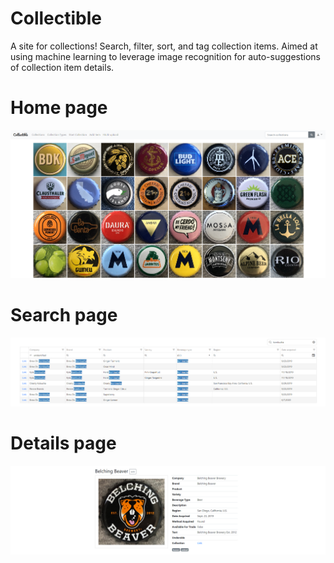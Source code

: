 # Collectible
A site for collections! Search, filter, sort, and tag collection items. Aimed at using machine learning to leverage image recognition for auto-suggestions of collection item details.

# Home page
![home page](https://github.com/marcelaguiar/Collectible/blob/master/readme-images/home-page.PNG)

# Search page
![home page](https://github.com/marcelaguiar/Collectible/blob/master/readme-images/search-page.PNG)

# Details page
![home page](https://github.com/marcelaguiar/Collectible/blob/master/readme-images/details-page.PNG)
